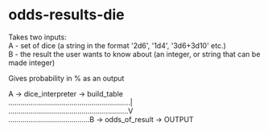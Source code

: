 # odds-results-die   

Takes two inputs:  
A - set of dice (a string in the format '2d6', '1d4', '3d6+3d10' etc.)  
B - the result the user wants to know about (an integer, or string that can be made integer)  

Gives probability in % as an output  

A -> dice_interpreter -> build_table  
............................................................|  
...........................................................V  
........................................B -> odds_of_result -> OUTPUT  
